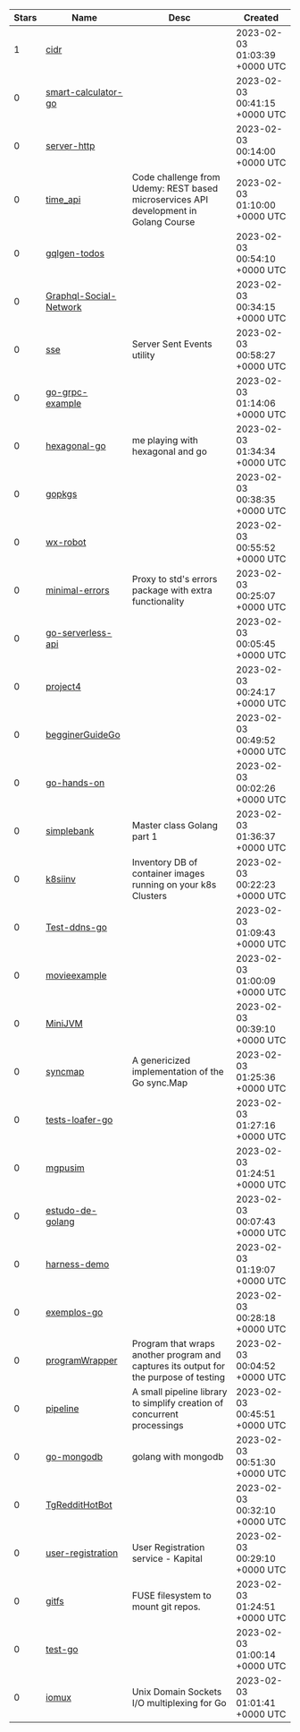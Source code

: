 | Stars | Name | Desc | Created | 
| ----- | ------- | ------------- | ------------- |
| 1 | [cidr](https://github.com/btoll/cidr) |  | 2023-02-03 01:03:39 +0000 UTC |
| 0 | [smart-calculator-go](https://github.com/oezg/smart-calculator-go) |  | 2023-02-03 00:41:15 +0000 UTC |
| 0 | [server-http](https://github.com/jamillosantos/server-http) |  | 2023-02-03 00:14:00 +0000 UTC |
| 0 | [time_api](https://github.com/emanuellers/time_api) | Code challenge from Udemy: REST based microservices API development in Golang Course | 2023-02-03 01:10:00 +0000 UTC |
| 0 | [gqlgen-todos](https://github.com/kenta0603/gqlgen-todos) |  | 2023-02-03 00:54:10 +0000 UTC |
| 0 | [Graphql-Social-Network](https://github.com/andru100/Graphql-Social-Network) |  | 2023-02-03 00:34:15 +0000 UTC |
| 0 | [sse](https://github.com/crhntr/sse) | Server Sent Events utility | 2023-02-03 00:58:27 +0000 UTC |
| 0 | [go-grpc-example](https://github.com/seungbohong94/go-grpc-example) |  | 2023-02-03 01:14:06 +0000 UTC |
| 0 | [hexagonal-go](https://github.com/EdgardoArriagada/hexagonal-go) | me playing with hexagonal and go | 2023-02-03 01:34:34 +0000 UTC |
| 0 | [gopkgs](https://github.com/thnt/gopkgs) |  | 2023-02-03 00:38:35 +0000 UTC |
| 0 | [wx-robot](https://github.com/zach030/wx-robot) |  | 2023-02-03 00:55:52 +0000 UTC |
| 0 | [minimal-errors](https://github.com/TheDSCPL/minimal-errors) | Proxy to std's errors package with extra functionality | 2023-02-03 00:25:07 +0000 UTC |
| 0 | [go-serverless-api](https://github.com/Edigiraldo/go-serverless-api) |  | 2023-02-03 00:05:45 +0000 UTC |
| 0 | [project4](https://github.com/gilliava/project4) |  | 2023-02-03 00:24:17 +0000 UTC |
| 0 | [begginerGuideGo](https://github.com/ArmiKGG/begginerGuideGo) |  | 2023-02-03 00:49:52 +0000 UTC |
| 0 | [go-hands-on](https://github.com/publiosilva/go-hands-on) |  | 2023-02-03 00:02:26 +0000 UTC |
| 0 | [simplebank](https://github.com/TaylerD/simplebank) | Master class Golang part 1 | 2023-02-03 01:36:37 +0000 UTC |
| 0 | [k8siinv](https://github.com/tcotav/k8siinv) | Inventory DB of container images running on your k8s Clusters | 2023-02-03 00:22:23 +0000 UTC |
| 0 | [Test-ddns-go](https://github.com/WaterLemons2k/Test-ddns-go) |  | 2023-02-03 01:09:43 +0000 UTC |
| 0 | [movieexample](https://github.com/luispinto23/movieexample) |  | 2023-02-03 01:00:09 +0000 UTC |
| 0 | [MiniJVM](https://github.com/zkdlin211/MiniJVM) |  | 2023-02-03 00:39:10 +0000 UTC |
| 0 | [syncmap](https://github.com/black-06/syncmap) | A genericized implementation of the Go sync.Map | 2023-02-03 01:25:36 +0000 UTC |
| 0 | [tests-loafer-go](https://github.com/JustCodes/tests-loafer-go) |  | 2023-02-03 01:27:16 +0000 UTC |
| 0 | [mgpusim](https://github.com/angel17n/mgpusim) |  | 2023-02-03 01:24:51 +0000 UTC |
| 0 | [estudo-de-golang](https://github.com/vilmarap/estudo-de-golang) |  | 2023-02-03 00:07:43 +0000 UTC |
| 0 | [harness-demo](https://github.com/aron71/harness-demo) |  | 2023-02-03 01:19:07 +0000 UTC |
| 0 | [exemplos-go](https://github.com/fabrc/exemplos-go) |  | 2023-02-03 00:28:18 +0000 UTC |
| 0 | [programWrapper](https://github.com/lrm25/programWrapper) | Program that wraps another program and captures its output for the purpose of testing | 2023-02-03 00:04:52 +0000 UTC |
| 0 | [pipeline](https://github.com/TanukiSharp/pipeline) | A small pipeline library to simplify creation of concurrent processings | 2023-02-03 00:45:51 +0000 UTC |
| 0 | [go-mongodb](https://github.com/hebobibun/go-mongodb) | golang with mongodb | 2023-02-03 00:51:30 +0000 UTC |
| 0 | [TgRedditHotBot](https://github.com/asadzeynal/TgRedditHotBot) |  | 2023-02-03 00:32:10 +0000 UTC |
| 0 | [user-registration](https://github.com/KapitalApp/user-registration) | User Registration service - Kapital | 2023-02-03 00:29:10 +0000 UTC |
| 0 | [gitfs](https://github.com/gravypod/gitfs) | FUSE filesystem to mount git repos. | 2023-02-03 01:24:51 +0000 UTC |
| 0 | [test-go](https://github.com/judennadi/test-go) |  | 2023-02-03 01:00:14 +0000 UTC |
| 0 | [iomux](https://github.com/DanielThomas/iomux) | Unix Domain Sockets I/O multiplexing for Go | 2023-02-03 01:01:41 +0000 UTC |

